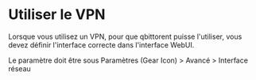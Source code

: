 # Utiliser le VPN

Lorsque vous utilisez un VPN, pour que qbittorent puisse l'utiliser, vous devez définir l'interface correcte dans l'interface WebUI.

Le paramètre doit être sous Paramètres (Gear Icon) > Avancé > Interface réseau

